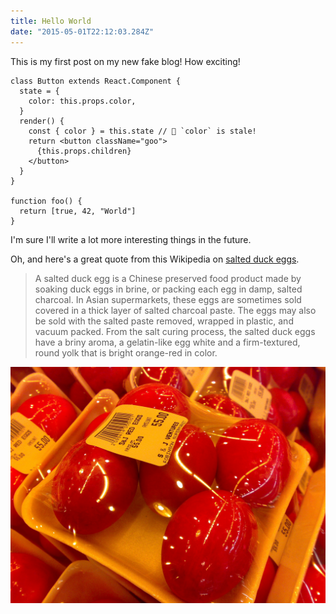 ```yaml
---
title: Hello World
date: "2015-05-01T22:12:03.284Z"
---
```


This is my first post on my new fake blog! How exciting!

```jsx{2-4}
class Button extends React.Component {
  state = {
    color: this.props.color,
  }
  render() {
    const { color } = this.state // 🔴 `color` is stale!
    return <button className="goo">
      {this.props.children}
    </button>
  }
}

function foo() {
  return [true, 42, "World"]
}
```

I'm sure I'll write a lot more interesting things in the future.

Oh, and here's a great quote from this Wikipedia on
[salted duck eggs](http://en.wikipedia.org/wiki/Salted_duck_egg).

> A salted duck egg is a Chinese preserved food product made by soaking duck
> eggs in brine, or packing each egg in damp, salted charcoal. In Asian
> supermarkets, these eggs are sometimes sold covered in a thick layer of salted
> charcoal paste. The eggs may also be sold with the salted paste removed,
> wrapped in plastic, and vacuum packed. From the salt curing process, the
> salted duck eggs have a briny aroma, a gelatin-like egg white and a
> firm-textured, round yolk that is bright orange-red in color.

![Chinese Salty Egg](./salty_egg.jpg)
